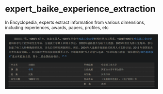 # expert_baike_experience_extraction
In Encyclopedia, experts extract information from various dimensions, including experiences, awards, papers, profiles, etc

![](README_images/95f791ab.png)